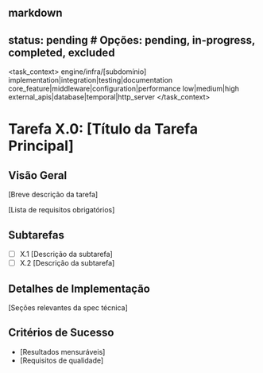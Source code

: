 ## markdown

## status: pending # Opções: pending, in-progress, completed, excluded

<task_context>
<domain>engine/infra/[subdomínio]</domain>
<type>implementation|integration|testing|documentation</type>
<scope>core_feature|middleware|configuration|performance</scope>
<complexity>low|medium|high</complexity>
<dependencies>external_apis|database|temporal|http_server</dependencies>
</task_context>

# Tarefa X.0: [Título da Tarefa Principal]

## Visão Geral

[Breve descrição da tarefa]

<requirements>
[Lista de requisitos obrigatórios]
</requirements>

## Subtarefas

- [ ] X.1 [Descrição da subtarefa]
- [ ] X.2 [Descrição da subtarefa]

## Detalhes de Implementação

[Seções relevantes da spec técnica]

## Critérios de Sucesso

- [Resultados mensuráveis]
- [Requisitos de qualidade]